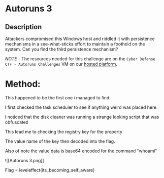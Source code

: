 # Autoruns 3

## Description

Attackers compromised this Windows host and riddled it with persistence mechanisms in a see-what-sticks effort to maintain a foothold on the system. Can you find the third persistence mechanism?

*NOTE* - The resources needed for this challenge are on the `Cyber Defense CTF - Autoruns Challenges` VM on our [hosted platform](https://training.leveleffect.com/courses/f4a9466f-edb0-42ff-bb0e-a95af2b05de5).

# Method:

This happened to be the first one i managed to find.

I first checked the task scheduler to see if anything weird was placed here.

I noticed that the disk cleaner was running a strange looking script that was obfuscated

This lead me to checking the registry key for the property 

The value name of the key then decoded into the flag.

Also of note the value data is base64 encoded for the command "whoami"

![[Autoruns 3.png]]

Flag = leveleffect{its_becoming_self_aware}